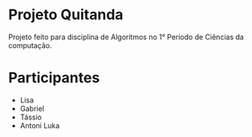 # Projeto Quitanda
Projeto feito para disciplina de Algoritmos no 1° Período de Ciências da computação.

# Participantes

- Lisa
- Gabriel
- Tássio
- Antoni Luka
